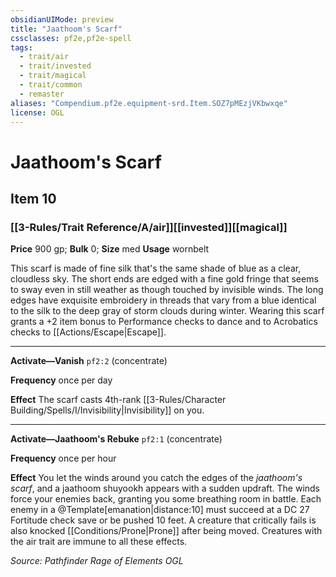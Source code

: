 ```yaml
---
obsidianUIMode: preview
title: "Jaathoom's Scarf"
cssclasses: pf2e,pf2e-spell
tags:
  - trait/air
  - trait/invested
  - trait/magical
  - trait/common
  - remaster
aliases: "Compendium.pf2e.equipment-srd.Item.SOZ7pMEzjVKbwxqe"
license: OGL
---
```

# Jaathoom's Scarf
## Item 10
### [[3-Rules/Trait Reference/A/air]][[invested]][[magical]]


**Price** 900 gp; 
**Bulk** 0; **Size** med
**Usage** wornbelt

This scarf is made of fine silk that's the same shade of blue as a clear, cloudless sky. The short ends are edged with a fine gold fringe that seems to sway even in still weather as though touched by invisible winds. The long edges have exquisite embroidery in threads that vary from a blue identical to the silk to the deep gray of storm clouds during winter. Wearing this scarf grants a +2 item bonus to Performance checks to dance and to Acrobatics checks to [[Actions/Escape|Escape]].

* * *

**Activate—Vanish** `pf2:2` (concentrate)

**Frequency** once per day

**Effect** The scarf casts 4th-rank [[3-Rules/Character Building/Spells/I/Invisibility|Invisibility]] on you.

* * *

**Activate—Jaathoom's Rebuke** `pf2:1` (concentrate)

**Frequency** once per hour

**Effect** You let the winds around you catch the edges of the _jaathoom's scarf_, and a jaathoom shuyookh appears with a sudden updraft. The winds force your enemies back, granting you some breathing room in battle. Each enemy in a @Template\[emanation|distance:10\] must succeed at a DC 27 Fortitude check save or be pushed 10 feet. A creature that critically fails is also knocked [[Conditions/Prone|Prone]] after being moved. Creatures with the air trait are immune to all these effects.

*Source: Pathfinder Rage of Elements*
*OGL*